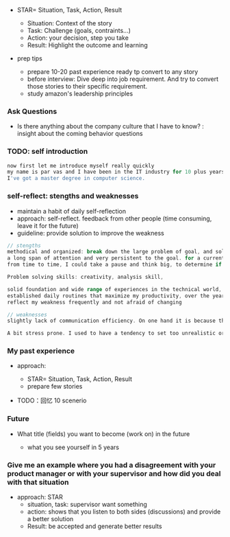 - STAR= Situation, Task, Action, Result

  - Situation: Context of the story
  - Task: Challenge (goals, contraints...)
  - Action: your decision, step you take
  - Result: Highlight the outcome and learning

- prep tips
  - prepare 10-20 past experience ready tp convert to any story
  - before interview: Dive deep into job requirement. And try to convert those stories to their specific requirement.
  - study amazon's leadership principles

### Ask Questions

- Is there anything about the company culture that I have to know? : insight about the coming behavior questions

### TODO: self introduction

```go
now first let me introduce myself really quickly
my name is par vas and I have been in the IT industry for 10 plus years now
I've got a master degree in computer science.
```

### self-reflect: stengths and weaknesses

- maintain a habit of daily self-reflection
- approach: self-reflect. feedback from other people (time consuming, leave it for the future)
- guideline: provide solution to improve the weakness

```go
// stengths
methodical and organized: break down the large problem of goal, and solve the problem with priorities or the level of optimization
a long span of attention and very persistent to the goal. for a current task
from time to time, I could take a pause and think big, to determine if I can optimize the flow and the tasks set, to allow me to reach the goal better and fast.

Problem solving skills: creativity, analysis skill, 

solid foundation and wide range of experiences in the technical world, and have a passion to it.
established daily routines that maximize my productivity, over the year
reflect my weakness frequently and not afraid of changing

// weaknesses
slightly lack of communication efficiency. On one hand it is because that I am a immigrant, and it also because that I spent most the time, over a year, diving into my technical skills development. In recent monthes, I have been trying to improve it by exchanging ideas and thought to my parents and friends, and working in part time.

A bit stress prone. I used to have a tendency to set too unrealistic or strict time-contrainted goals and work restlessly. I trying to combact stress by improve my workflow and relax more efficiently. And I have gain understanding to my current limit and be more realistic about my personal goal.
```

### My past experience

- approach:

  - STAR= Situation, Task, Action, Result
  - prepare few stories

- TODO：回忆 10 scenerio

### Future

- What title (fields) you want to become (work on) in the future

  - what you see yourself in 5 years

### Give me an example where you had a disagreement with your product manager or with your supervisor and how did you deal with that situation

- approach: STAR
  - situation, task: supervisor want something
  - action: shows that you listen to both sides (discussions) and provide a better solution
  - Result: be accepted and generate better results

